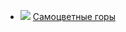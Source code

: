 * ![](/books/sf_heroic/Мария%20Семенова/Самоцветные%20горы.jpg) [Самоцветные горы](/books/sf_heroic/Мария%20Семенова/Самоцветные%20горы)